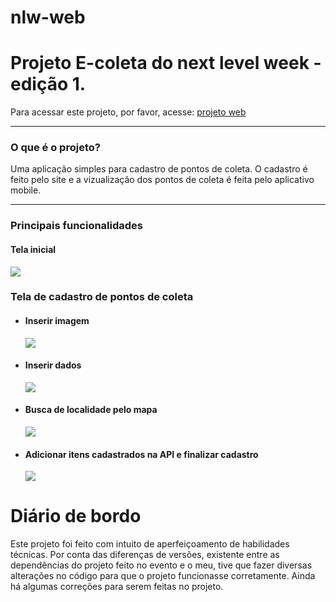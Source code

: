 # nlw-web 
<h1>Projeto E-coleta do next level week - edição 1.</h1>
<p>Para acessar este projeto, por favor, acesse: <a target="__blanck" href="https://e-coleta-magdiel.netlify.app/">projeto web</a></p>  
<hr>

<h3>O que é o projeto?</h3>
<p>Uma aplicação simples para cadastro de pontos de coleta. O cadastro é feito pelo site e a vizualização dos pontos de coleta é feita pelo aplicativo mobile.</p> 
<hr>

<h3>Principais funcionalidades</h3>
<h4>Tela inicial</h4>
<img src="https://user-images.githubusercontent.com/40240561/133492808-fed9f6a4-b2c2-4953-8cd2-6cf52263d61d.png">

<h3>Tela de cadastro de pontos de coleta</h4>
<ul>
   <li><h4>Inserir imagem</h4></li>
   <img src="https://user-images.githubusercontent.com/40240561/133492853-156001f1-a464-4fe6-8597-5e60bd4034d6.png">
  
   <li><h4>Inserir dados</h4></li>
   <img src="https://user-images.githubusercontent.com/40240561/133492887-8939945b-6efc-4351-8d7e-713f6961b587.png">

   <li><h4>Busca de localidade pelo mapa</h4></li>
   <img src="https://user-images.githubusercontent.com/40240561/133492939-db9023f1-f799-438a-8625-e98f622492a1.png">

   <li><h4>Adicionar itens cadastrados na API e finalizar cadastro</h4></li>
   <img src="https://user-images.githubusercontent.com/40240561/133493022-a50392ad-b8ca-46a9-8c0a-047b9f2a930c.png">
</ul>

<h1>Diário de bordo</h1>
<p>Este projeto foi feito com intuito de aperfeiçoamento de habilidades técnicas.
Por conta das diferenças de versões, existente entre as dependências do projeto feito no evento e o meu, tive que fazer diversas alterações no código para que o projeto funcionasse corretamente.
Ainda há algumas correções para serem feitas no projeto.</p>
